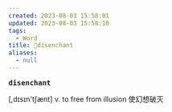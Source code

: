 ```yaml
---
created: 2023-08-03 15:58:01
updated: 2023-08-03 15:58:10
tags:
  - Word
title: 📖disenchant
aliases:
  - null
---
```


<pre><strong>disenchant</strong></pre>
[,dɪsɪn'tʃænt]
v. to free from illusion 使幻想破灭
